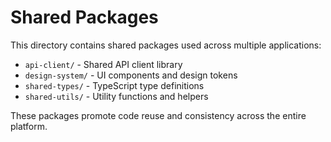 # Shared Packages

This directory contains shared packages used across multiple applications:

- `api-client/` - Shared API client library
- `design-system/` - UI components and design tokens
- `shared-types/` - TypeScript type definitions
- `shared-utils/` - Utility functions and helpers

These packages promote code reuse and consistency across the entire platform.